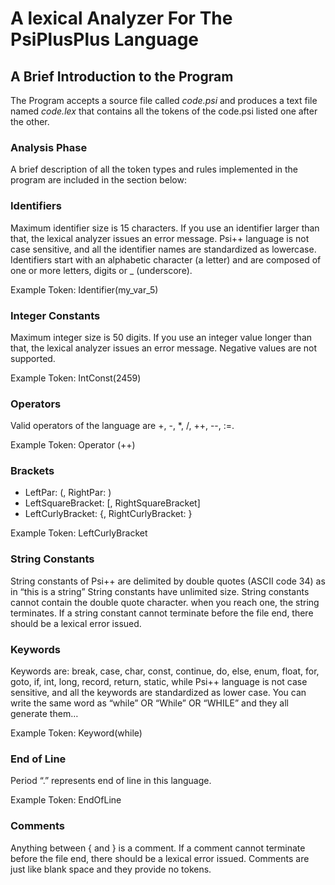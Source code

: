 # A lexical Analyzer For The PsiPlusPlus Language

## A Brief Introduction to the Program

The Program accepts a source file called *code.psi* and produces a text file named *code.lex* that contains all the tokens of the code.psi listed one after the other.

### Analysis Phase

A brief description of all the token types and rules implemented in the program are included in the section below:

### Identifiers

Maximum identifier size is 15 characters. If you use an identifier larger than that, the lexical analyzer issues an error message.
Psi++ language is not case sensitive, and all the identifier names are standardized as lowercase.
Identifiers start with an alphabetic character (a letter) and are composed of one or more letters, digits or _ (underscore).

Example Token: Identifier(my_var_5)

### Integer Constants

Maximum integer size is 50 digits. If you use an integer value longer than that, the lexical analyzer issues an error message.
Negative values are not supported.  

Example Token: IntConst(2459)

### Operators

Valid operators of the language are +, -, *, /, ++, --, :=.  

Example Token: Operator (++)

### Brackets

* LeftPar: (, RightPar: )
* LeftSquareBracket: [, RightSquareBracket]
* LeftCurlyBracket: {, RightCurlyBracket: }  

Example Token: LeftCurlyBracket

### String Constants

String constants of Psi++ are delimited by double quotes (ASCII code 34) as in “this is a string”
String constants have unlimited size.
String constants cannot contain the double quote character. when you reach one, the string terminates.
If a string constant cannot terminate before the file end, there should be a lexical error issued.

### Keywords

Keywords are: break, case, char, const, continue, do, else, enum, float, for, goto, if, int, long, record, return, static, while
Psi++ language is not case sensitive, and all the keywords are standardized as lower case. You can write the same word as “while” OR “While” OR “WHILE” and they all generate them…  

Example Token: Keyword(while)

### End of Line

Period “.” represents end of line in this language.  

Example Token: EndOfLine

### Comments

Anything between { and } is a comment.
If a comment cannot terminate before the file end, there should be a lexical error issued.
Comments are just like blank space and they provide no tokens.

